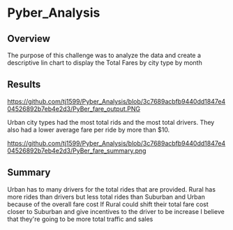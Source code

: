 # Pyber_Analysis
## Overview
The purpose of this challenge was to analyze the data and create a descriptive lin chart to display the Total Fares by city type by month

## Results
https://github.com/tj1599/Pyber_Analysis/blob/3c7689acbfb9440dd1847e404526892b7eb4e2d3/PyBer_fare_output.PNG

Urban city types had the most total rids and the most total drivers. They also had a lower average fare per ride by more than $10.

https://github.com/tj1599/Pyber_Analysis/blob/3c7689acbfb9440dd1847e404526892b7eb4e2d3/PyBer_fare_summary.png

## Summary
Urban has to many drivers for the total rides that are provided.
Rural has more rides than drivers but less total rides than Suburban and Urban because of the overall fare cost
If Rural could shift their total fare cost closer to Suburban and give incentives to the driver to be increase I believe that they're going to be more total traffic and sales
